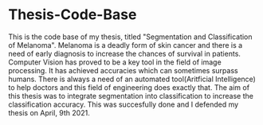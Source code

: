 # Thesis-Code-Base
This is the code base of my thesis, titled "Segmentation and Classification of Melanoma". Melanoma is a deadly form of skin cancer and there is a need of early diagnosis to increase the chances of survival in patients. 
Computer Vision has proved to be a key tool in the field of image processing. It has achieved accuracies which can sometimes surpass humans. There is always a need of an automated tool(Aritficial Intelligence) to help doctors and this field of engineering does exactly that. The aim of this thesis was to integrate segmentation into classification to increase the classification accuracy. This was succesfully done and I defended my thesis on April, 9th 2021. 

